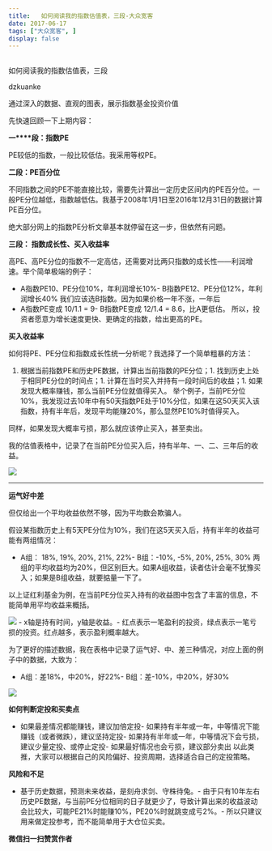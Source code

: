 ```yaml
---
title:   如何阅读我的指数估值表，三段-大众宽客
date: 2017-06-17
tags: ["大众宽客", ]
display: false
---
```



## 



如何阅读我的指数估值表，三段




dzkuanke




通过深入的数据、直观的图表，展示指数基金投资价值


先快速回顾一下上期内容：



**一****段：指数PE**

PE较低的指数，一般比较低估。我采用等权PE。

**二段：PE百分位**

不同指数之间的PE不能直接比较，需要先计算出一定历史区间内的PE百分位。一般PE分位越低，指数越低估。我基于2008年1月1日至2016年12月31日的数据计算PE百分位。



绝大部分网上的指数PE分析文章基本就停留在这一步，但依然有问题。



**三段： 指数成长性、买入收益率**

高PE、高PE分位的指数不一定高估，还需要对比两只指数的成长性——利润增速。举个简单极端的例子：
- A指数PE10、PE分位10%，年利润增长10%- B指数PE12、PE分位12%，年利润增长40%
我们应该选B指数。因为如果价格一年不涨，一年后
- A指数PE变成 10/1.1 = 9- B指数PE变成 12/1.4 = 8.6，比A更低估。
所以，投资者愿意为增长速度更快、更确定的指数，给出更高的PE。



**买入收益率**

如何将PE、PE分位和指数成长性统一分析呢？我选择了一个简单粗暴的方法：
1. 根据当前指数PE和历史PE数据，计算出当前指数的PE分位；1. 找到历史上处于相同PE分位的时间点；1. 计算在当时买入并持有一段时间后的收益；1. 如果发现大概率赚钱，那么当前PE分位就值得买入。
举个例子，当前PE分位10%，我发现过去10年中有50天指数PE处于10%分位，如果在这50天买入该指数，持有半年后，发现平均能赚20%，那么显然PE10%时值得买入。



同样，如果发现大概率亏损，那么就应该停止买入，甚至卖出。



我的估值表格中，记录了在当前PE分位买入后，持有半年、一、二、三年后的收益。

<img data-s="300,640" data-type="png" src="http://mmbiz.qpic.cn/mmbiz_png/PKw3FQPmhIglqiatz83Ekd2S6RBM6ibklKQ1HEVQs2Zq4mS2dqpE7AjkskgMsVnfMM9ALy9lKpwKZAklQzXibEPgw/0?wx_fmt=png" data-ratio="0.3176691729323308" data-w="1064"/>

****

**运气好中差**

但仅给出一个平均收益依然不够，因为平均数会欺骗人。



假设某指数历史上有5天PE分位为10%，我们在这5天买入后，持有半年的收益可能有两组情况：
- A组： 18%, 19%, 20%, 21%, 22%- B组：-10%, -5%, 20%, 25%, 30%
两组的平均收益均为20%，但区别巨大。如果A组收益，读者估计会毫不犹豫买入；如果是B组收益，就要掂量一下了。



以上证红利基金为例，在当前PE分位买入持有的收益图中包含了丰富的信息，不能简单用平均收益来概括。



<img data-s="300,640" data-type="png" src="http://mmbiz.qpic.cn/mmbiz_png/PKw3FQPmhIglqiatz83Ekd2S6RBM6ibklK4OSDrCpNtElKFia3Pic9GSjjRcLcPw82msLc6jXXiak3RwRlEljQOn57A/0?wx_fmt=png" style="white-space: normal;" data-ratio="0.6410256410256411" data-w="1248"/>
- x轴是持有时间，y轴是收益。- 红点表示一笔盈利的投资，绿点表示一笔亏损的投资。红点越多，表示盈利概率越大。


为了更好的描述数据，我在表格中记录了运气好、中、差三种情况，对应上面的例子中的数据，大致为：
- A组：差18%，中20%，好22%- B组：差-10%，中20%，好30%


<img data-s="300,640" data-type="png" src="http://mmbiz.qpic.cn/mmbiz_png/PKw3FQPmhIglqiatz83Ekd2S6RBM6ibklKM15ePuzia4PAkDYA4Kf6weM1IIAyLuYWZrxlNLMv4fNIPBZicA7KAXDg/0?wx_fmt=png" data-ratio="0.31666666666666665" data-w="1080"/>



**如何判断定投和买卖点**
- 如果最差情况都能赚钱，建议加倍定投- 如果持有半年或一年，中等情况下能赚钱（或者微跌），建议坚持定投- 如果持有半年或一年，中等情况下会亏损，建议少量定投、或停止定投- 如果最好情况也会亏损，建议部分卖出
以此类推，大家可以根据自己的风险偏好、投资周期，选择适合自己的定投策略。



**风险和不足**
- 基于历史数据，预测未来收益，是刻舟求剑、守株待兔。- 由于只有10年左右历史PE数据，与当前PE分位相同的日子就更少了，导致计算出来的收益波动会比较大，可能PE21%时能赚10%，PE20%时就跳变成亏2%。- 所以只建议用来做定投参考，而不能简单用于大仓位买卖。

**微信扫一扫赞赏作者**